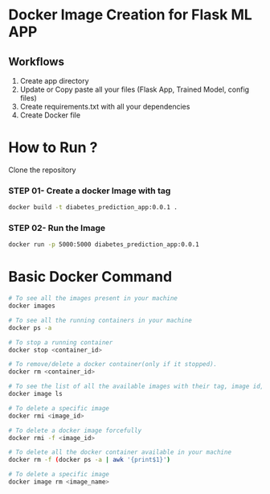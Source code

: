 # Docker Image Creation for Flask ML APP


## Workflows

1. Create app directory 
2. Update or Copy paste all your files (Flask App, Trained Model, config files)
3. Create requirements.txt with all your dependencies
4. Create Docker file


# How to Run ?


Clone the repository

### STEP 01- Create a docker Image with tag

```bash
docker build -t diabetes_prediction_app:0.0.1 .
```


### STEP 02- Run the Image

```bash
docker run -p 5000:5000 diabetes_prediction_app:0.0.1
```

# Basic Docker Command

```bash
# To see all the images present in your machine
docker images
```

```bash
# To see all the running containers in your machine
docker ps -a
```

```bash
# To stop a running container
docker stop <container_id>
```

```bash
# To remove/delete a docker container(only if it stopped).
docker rm <container_id>
```

```bash
# To see the list of all the available images with their tag, image id, creation time and size.
docker image ls
```

```bash
# To delete a specific image
docker rmi <image_id>
```

```bash
# To delete a docker image forcefully
docker rmi -f <image_id>
```

```bash
# To delete all the docker container available in your machine
docker rm -f (docker ps -a | awk '{print$1}')
```

```bash
# To delete a specific image
docker image rm <image_name>
```